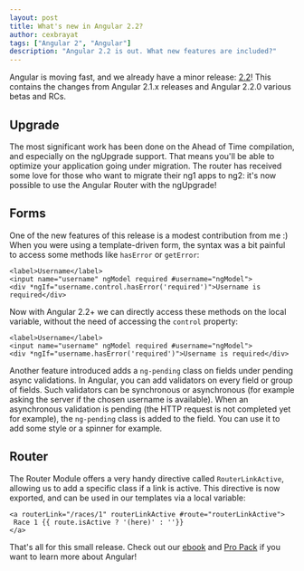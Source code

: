 ```yaml
---
layout: post
title: What's new in Angular 2.2?
author: cexbrayat
tags: ["Angular 2", "Angular"]
description: "Angular 2.2 is out. What new features are included?"
---
```


Angular is moving fast, and we already have a minor release: [2.2](https://github.com/angular/angular/blob/master/CHANGELOG.md#220-upgrade-firebooster-2016-11-14)!
This contains the changes from Angular 2.1.x releases and Angular 2.2.0 various betas and RCs.

## Upgrade

The most significant work has been done on the Ahead of Time compilation, and especially on the ngUpgrade support.
That means you'll be able to optimize your application going under migration.
The router has received some love for those who want to migrate their ng1 apps to ng2:
it's now possible to use the Angular Router with the ngUpgrade!

## Forms

One of the new features of this release is a modest contribution from me :)
When you were using a template-driven form,
the syntax was a bit painful to access some methods like `hasError` or `getError`:

    <label>Username</label>
    <input name="username" ngModel required #username="ngModel">
    <div *ngIf="username.control.hasError('required')">Username is required</div>

Now with Angular 2.2+ we can directly access these methods on the local variable,
without the need of accessing the `control` property:

    <label>Username</label>
    <input name="username" ngModel required #username="ngModel">
    <div *ngIf="username.hasError('required')">Username is required</div>

Another feature introduced adds a `ng-pending` class on fields under pending async validations. In Angular, you can add validators on every field or group of fields. Such validators can be synchronous or asynchronous
(for example asking the server if the chosen username is available).
When an asynchronous validation is pending (the HTTP request is not completed yet for example), the `ng-pending` class is added to the field.
You can use it to add some style or a spinner for example.

## Router

The Router Module offers a very handy directive called `RouterLinkActive`,
allowing us to add a specific class if a link is active.
This directive is now exported, and can be used in our templates via a local variable:

    <a routerLink="/races/1" routerLinkActive #route="routerLinkActive">
     Race 1 {{ route.isActive ? '(here)' : ''}}
    </a>

That's all for this small release.
Check out our [ebook](https://books.ninja-squad.com) and [Pro Pack](https://angular-exercises.ninja-squad.com/) if you want to learn more about Angular!
